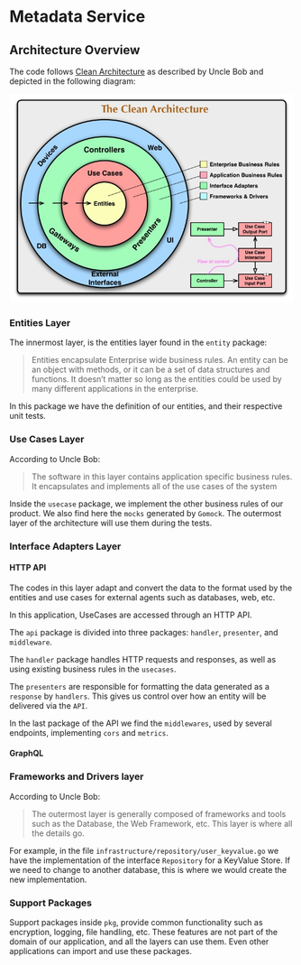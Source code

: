 # Metadata Service

## Architecture Overview
The code follows [Clean Architecture](https://blog.cleancoder.com/uncle-bob/2012/08/13/the-clean-architecture.html) as
described by Uncle Bob and depicted in the following diagram:

![Clean Architecture Diagram](CleanArchitecture.jpg "The Clean Architecture")

### Entities Layer

The innermost layer, is the entities layer found in the `entity` package:

> Entities encapsulate Enterprise wide business rules. An entity can be an object with methods, or it can be a set of data structures and functions. It doesn’t matter so long as the entities could be used by many different applications in the enterprise.

In this package we have the definition of our entities, and their respective unit tests.

### Use Cases Layer

According to Uncle Bob:

> The software in this layer contains application specific business rules. It encapsulates and implements all of the use cases of the system

Inside the `usecase` package, we implement the other business rules of our product.
We also find here the `mocks` generated by `Gomock`. The outermost layer of the
architecture will use them during the tests.



### Interface Adapters Layer


#### HTTP API

The codes in this layer adapt and convert the data to the format used by the entities and use cases for
external agents such as databases, web, etc.

In this application, UseCases are accessed through an HTTP API.

The `api` package is divided into three packages: `handler`, `presenter`, and `middleware`.

The `handler` package handles HTTP requests and responses, as well as using existing business rules in the `usecases`.

The `presenters` are responsible for formatting the data generated as a `response` by `handlers`. This gives us
control over how an entity will be delivered via the `API`.

In the last package of the API we find the `middlewares`, used by several endpoints, implementing `cors` and `metrics`.

#### GraphQL


### Frameworks and Drivers layer

According to Uncle Bob:

> The outermost layer is generally composed of frameworks and tools such as the Database, the Web Framework, etc.
> This layer is where all the details go.

For example, in the file `infrastructure/repository/user_keyvalue.go` we have the implementation of
the interface `Repository` for a KeyValue Store. If we need to change to another database, this
is where we would create the new implementation.


### Support Packages

Support packages inside `pkg`, provide common functionality such as encryption, logging, file handling, etc. These
features are not part of the domain of our application, and all the layers can use them. Even other applications
can import and use these packages.
